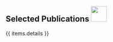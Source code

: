 ## <i class="fa fa-chevron-right"></i> Selected Publications <a href="{{src.replace('github.com','raw.githubusercontent.com')}}/master/publications/{{ items.file }}"  target="_blank"><img src="/images/BibTeX.png" style="width:2.0em; border: 0" /></a>

<table class="table table-hover">
{{ items.details }}
</table>

